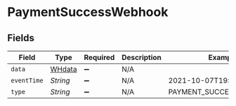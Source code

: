 # PaymentSuccessWebhook


## Fields

| Field                                   | Type                                    | Required                                | Description                             | Example                                 |
| --------------------------------------- | --------------------------------------- | --------------------------------------- | --------------------------------------- | --------------------------------------- |
| `data`                                  | [WHdata](../../models/shared/WHdata.md) | :heavy_minus_sign:                      | N/A                                     |                                         |
| `eventTime`                             | *String*                                | :heavy_minus_sign:                      | N/A                                     | 2021-10-07T19:42:44+05:30               |
| `type`                                  | *String*                                | :heavy_minus_sign:                      | N/A                                     | PAYMENT_SUCCESS_WEBHOOK                 |